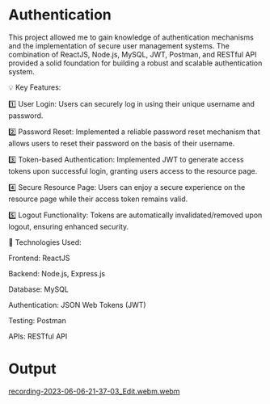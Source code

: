 # Authentication

This project allowed me to gain knowledge of authentication mechanisms and the implementation of secure user management systems. The combination of ReactJS, Node.js, MySQL, JWT, Postman, and RESTful API provided a solid foundation for building a robust and scalable authentication system.


💡 Key Features:

1️⃣ User Login: Users can securely log in using their unique username and password.

2️⃣ Password Reset: Implemented a reliable password reset mechanism that allows users to reset their password on the basis of their username.

3️⃣ Token-based Authentication: Implemented JWT to generate access tokens upon successful login, granting users access to the resource page.

4️⃣ Secure Resource Page: Users can enjoy a secure experience on the resource page while their access token remains valid.

5️⃣ Logout Functionality: Tokens are automatically invalidated/removed upon logout, ensuring enhanced security.




🔧 Technologies Used:


Frontend: ReactJS

Backend: Node.js, Express.js

Database: MySQL

Authentication: JSON Web Tokens (JWT)

Testing: Postman

APIs: RESTful API



# Output

[recording-2023-06-06-21-37-03_Edit.webm.webm](https://github.com/yashikaverma8112/Authentication/assets/96378034/2f467d5a-7006-475f-9a3a-0c14d1b98e79)
